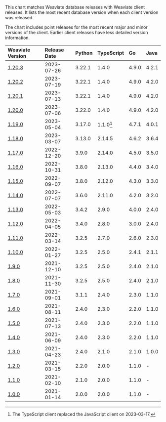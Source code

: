 This chart matches Weaviate database releases with Weaviate client releases. It
lists the most recent database version when each client version was released.

The chart includes point releases for the most recent major and minor versions
of the client. Earlier client releases have less detailed version information.


|Weaviate Version|Release Date|Python|TypeScript|Go|Java|
|:-|:-|:-|:-|:-|:-|
|[1.20.3](https://github.com/weaviate/weaviate/releases/tag/v1.20.3)|2023-07-26|3.22.1|1.4.0|4.9.0|4.2.1|
|[1.20.2](https://github.com/weaviate/weaviate/releases/tag/v1.20.2)|2023-07-19|3.22.1|1.4.0|4.9.0|4.2.0|
|[1.20.1](https://github.com/weaviate/weaviate/releases/tag/v1.20.1)|2023-07-13|3.22.1|1.4.0|4.9.0|4.2.0|
|[1.20.0](https://github.com/weaviate/weaviate/releases/tag/v1.20.0)|2023-07-06|3.22.0|1.4.0|4.9.0|4.2.0|
|[1.19.0](https://github.com/weaviate/weaviate/releases/tag/v1.19.0)|2023-05-04|3.17.0|1.1.0[^1]|4.7.1|4.0.1|
|[1.18.0](https://github.com/weaviate/weaviate/releases/tag/v1.18.0)|2023-03-07|3.13.0|2.14.5|4.6.2|3.6.4|
|[1.17.0](https://github.com/weaviate/weaviate/releases/tag/v1.17.0)|2022-12-20|3.9.0|2.14.0|4.5.0|3.5.0|
|[1.16.0](https://github.com/weaviate/weaviate/releases/tag/v1.16.0)|2022-10-31|3.8.0|2.13.0|4.4.0|3.4.0|
|[1.15.0](https://github.com/weaviate/weaviate/releases/tag/v1.15.0)|2022-09-07|3.8.0|2.12.0|4.3.0|3.3.0|
|[1.14.0](https://github.com/weaviate/weaviate/releases/tag/v1.14.0)|2022-07-07|3.6.0|2.11.0|4.2.0|3.2.0|
|[1.13.0](https://github.com/weaviate/weaviate/releases/tag/v1.13.0)|2022-05-03|3.4.2|2.9.0|4.0.0|2.4.0|
|[1.12.0](https://github.com/weaviate/weaviate/releases/tag/v1.12.0)|2022-04-05|3.4.0|2.8.0|3.0.0|2.4.0|
|[1.11.0](https://github.com/weaviate/weaviate/releases/tag/v1.11.0)|2022-03-14|3.2.5|2.7.0|2.6.0|2.3.0|
|[1.10.0](https://github.com/weaviate/weaviate/releases/tag/v1.10.0)|2022-01-27|3.2.5|2.5.0|2.4.1|2.1.1|
|[1.9.0](https://github.com/weaviate/weaviate/releases/tag/v1.9.0)|2021-12-10|3.2.5|2.5.0|2.4.0|2.1.0|
|[1.8.0](https://github.com/weaviate/weaviate/releases/tag/v1.8.0)|2021-11-30|3.2.5|2.5.0|2.4.0|2.1.0|
|[1.7.0](https://github.com/weaviate/weaviate/releases/tag/v1.7.0)|2021-09-01|3.1.1|2.4.0|2.3.0|1.1.0|
|[1.6.0](https://github.com/weaviate/weaviate/releases/tag/v1.6.0)|2021-08-11|2.4.0|2.3.0|2.2.0|1.1.0|
|[1.5.0](https://github.com/weaviate/weaviate/releases/tag/v1.5.0)|2021-07-13|2.4.0|2.3.0|2.2.0|1.1.0|
|[1.4.0](https://github.com/weaviate/weaviate/releases/tag/v1.4.0)|2021-06-09|2.4.0|2.3.0|2.2.0|1.1.0|
|[1.3.0](https://github.com/weaviate/weaviate/releases/tag/v1.3.0)|2021-04-23|2.4.0|2.1.0|2.1.0|1.0.0|
|[1.2.0](https://github.com/weaviate/weaviate/releases/tag/v1.2.0)|2021-03-15|2.2.0|2.0.0|1.1.0|-|
|[1.1.0](https://github.com/weaviate/weaviate/releases/tag/v1.1.0)|2021-02-10|2.1.0|2.0.0|1.1.0|-|
|[1.0.0](https://github.com/weaviate/weaviate/releases/tag/v1.0.0)|2021-01-14|2.0.0|2.0.0|1.1.0|-|

[^1]: The TypeScript client replaced the JavaScript client on 2023-03-17.
